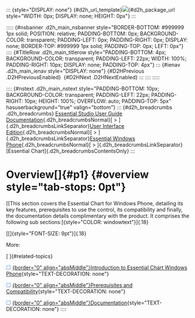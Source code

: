 ::: {style="DISPLAY: none"}
[](ms-xhelp:///?Id=d2h_url_template){#d2h_url_template}![](!package_url!){#d2h_package_url style="WIDTH: 0px; DISPLAY: none; HEIGHT: 0px"}
:::

::::: {#nsbanner .d2h_main_nsbanner style="BORDER-BOTTOM: #999999 1px solid; POSITION: relative; PADDING-BOTTOM: 0px; BACKGROUND-COLOR: transparent; PADDING-LEFT: 0px; PADDING-RIGHT: 0px; DISPLAY: none; BORDER-TOP: #999999 1px solid; PADDING-TOP: 0px; LEFT: 0px"}
:::: {#TitleRow .d2h_main_titlerow style="PADDING-BOTTOM: 4px; BACKGROUND-COLOR: transparent; PADDING-LEFT: 22px; WIDTH: 100%; PADDING-RIGHT: 10px; DISPLAY: none; PADDING-TOP: 4px"}
::: {#ienav .d2h_main_ienav style="DISPLAY: none"}
[](ms-xhelp:///?Id=b0f6bea4-3087-4ef3-b4fd-eb18dcf332ec){#D2HPrevious .D2HPreviousEnabled}  [](ms-xhelp:///?Id=60e3fefe-5f6f-4660-a7f4-0eec5594fd25){#D2HNext .D2HNextEnabled}
:::
::::
:::::

:::: {#nstext .d2h_main_nstext style="PADDING-BOTTOM: 10px; BACKGROUND-COLOR: transparent; PADDING-LEFT: 22px; PADDING-RIGHT: 10px; HEIGHT: 100%; OVERFLOW: auto; PADDING-TOP: 5px" hasuserbackground="true" valign="bottom"}
::: {#d2h_breadcrumbs .d2h_breadcrumbs}
[Essential Studio User Guide Documentation](ms-xhelp:///?Id=12457748-09e3-4d74-a240-8e049cedf030){.d2h_breadcrumbsNormal}[ \> ]{.d2h_breadcrumbsLinkSeparator}[User Interface Edition](ms-xhelp:///?Id=c29296b7-531c-413b-a0ec-488ca1f7f669){.d2h_breadcrumbsNormal}[ \> ]{.d2h_breadcrumbsLinkSeparator}[Essential Windows Phone](ms-xhelp:///?Id=5ea1999c-4eff-4775-b84e-407dc825f555){.d2h_breadcrumbsNormal}[ \> ]{.d2h_breadcrumbsLinkSeparator}[Essential Chart]{.d2h_breadcrumbsContentsOnly}
:::

# Overview[]{#p1} {#overview style="tab-stops: 0pt"}

[[This section covers the Essential Chart for Windows Phone, detailing its key features, prerequisites to use the control, its compatibility and finally, the documentation details complimentary with the product. It comprises the following sub sections:]{style="COLOR: windowtext"}]{.18}

[[]{style="FONT-SIZE: 9pt"}]{.18} 

More:

[ ]{#related-topics}

[![](button.gif){border="0" align="absMiddle"}Introduction to Essential Chart Windows Phone](ms-xhelp:///?Id=60e3fefe-5f6f-4660-a7f4-0eec5594fd25){style="TEXT-DECORATION: none"}

[![](button.gif){border="0" align="absMiddle"}Prerequisites and Compatibility](ms-xhelp:///?Id=71b35c14-1dae-48ee-bcb6-178ffbdbaa03){style="TEXT-DECORATION: none"}

[![](button.gif){border="0" align="absMiddle"}Documentation](ms-xhelp:///?Id=d16d817c-f346-40c3-84c1-46c68498470e){style="TEXT-DECORATION: none"}
::::
